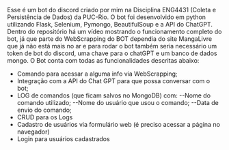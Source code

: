 Esse é um bot do discord criado por mim na Disciplina ENG4431 (Coleta e Persistência de Dados) da PUC-Rio. O bot foi desenvolvido em python utilizando Flask, Selenium, Pymongo, BeautifulSoup e a API do ChatGPT. Dentro do repositório há um vídeo mostrando o funcionamento completo do bot, já que parte do WebScrapping do BOT dependia do site MangaLivre que já não está mais no ar e para rodar o bot também seria necessário um token de bot do discord, uma chave para o chatGPT e um banco de dados mongo. 
O Bot conta com todas as funcionalidades descritas abaixo:
- Comando para acessar a alguma info via WebScrapping;
- Integração com a API do Chat GPT para que possa conversar com o bot;
- LOG de comandos (que ficam salvos no MongoDB) com:
 --Nome do comando utilizado;
 --Nome do usuário que usou o comando;
 --Data de envio do comando;
- CRUD para os Logs
- Cadastro de usuários via formulário web (é preciso acessar a página no navegador)
- Login para usuários cadastrados
